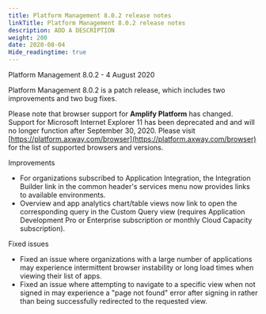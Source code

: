 ```yaml
---
title: Platform Management 8.0.2 release notes
linkTitle: Platform Management 8.0.2 release notes
description: ADD A DESCRIPTION
weight: 200
date: 2020-08-04
Hide_readingtime: true
---
```


Platform Management 8.0.2 - 4 August 2020

Platform Management 8.0.2 is a patch release, which includes two improvements and two bug fixes.

Please note that browser support for **Amplify Platform** has changed. Support for Microsoft Internet Explorer 11 has been deprecated and and will no longer function after September 30, 2020. Please visit [https://platform.axway.com/browser](https://platform.axway.com/browser) for the list of supported browsers and versions.

Improvements

* For organizations subscribed to Application Integration, the Integration Builder link in the common header's services menu now provides links to available environments.
* Overview and app analytics chart/table views now link to open the corresponding query in the Custom Query view (requires Application Development Pro or Enterprise subscription or monthly Cloud Capacity subscription).

Fixed issues

* Fixed an issue where organizations with a large number of applications may experience intermittent browser instability or long load times when viewing their list of apps.
* Fixed an issue where attempting to navigate to a specific view when not signed in may experience a "page not found" error after signing in rather than being successfully redirected to the requested view.
